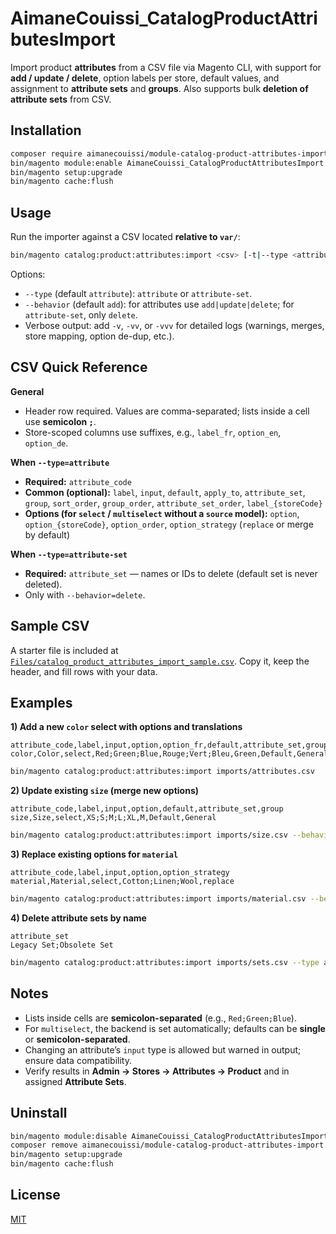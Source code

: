 # AimaneCouissi_CatalogProductAttributesImport

Import product **attributes** from a CSV file via Magento CLI, with support for **add / update / delete**, option labels per store, default values, and assignment to **attribute sets** and **groups**. Also supports bulk **deletion of attribute sets** from CSV.

## Installation
```bash
composer require aimanecouissi/module-catalog-product-attributes-import
bin/magento module:enable AimaneCouissi_CatalogProductAttributesImport
bin/magento setup:upgrade
bin/magento cache:flush
```

## Usage
Run the importer against a CSV located **relative to `var/`**:
```bash
bin/magento catalog:product:attributes:import <csv> [-t|--type <attribute|attribute-set>] [-b|--behavior <add|update|delete>]
```
Options:
- `--type` (default `attribute`): `attribute` or `attribute-set`.
- `--behavior` (default `add`): for attributes use `add|update|delete`; for `attribute-set`, only `delete`.
- Verbose output: add `-v`, `-vv`, or `-vvv` for detailed logs (warnings, merges, store mapping, option de-dup, etc.).

## CSV Quick Reference

**General**
- Header row required. Values are comma-separated; lists inside a cell use **semicolon `;`**.
- Store-scoped columns use suffixes, e.g., `label_fr`, `option_en`, `option_de`.

**When `--type=attribute`**
- **Required:** `attribute_code`
- **Common (optional):** `label`, `input`, `default`, `apply_to`, `attribute_set`, `group`, `sort_order`, `group_order`, `attribute_set_order`, `label_{storeCode}`
- **Options (for `select` / `multiselect` without a `source` model):** `option`, `option_{storeCode}`, `option_order`, `option_strategy` (`replace` or merge by default)

**When `--type=attribute-set`**
- **Required:** `attribute_set` — names or IDs to delete (default set is never deleted).
- Only with `--behavior=delete`.

## Sample CSV
A starter file is included at [`Files/catalog_product_attributes_import_sample.csv`](Files/catalog_product_attributes_import_sample.csv). Copy it, keep the header, and fill rows with your data.

## Examples

**1) Add a new `color` select with options and translations**
```csv
attribute_code,label,input,option,option_fr,default,attribute_set,group,sort_order,option_order
color,Color,select,Red;Green;Blue,Rouge;Vert;Bleu,Green,Default,General,10,10;20;30
```
```bash
bin/magento catalog:product:attributes:import imports/attributes.csv
```

**2) Update existing `size` (merge new options)**
```csv
attribute_code,label,input,option,default,attribute_set,group
size,Size,select,XS;S;M;L;XL,M,Default,General
```
```bash
bin/magento catalog:product:attributes:import imports/size.csv --behavior update
```

**3) Replace existing options for `material`**
```csv
attribute_code,label,input,option,option_strategy
material,Material,select,Cotton;Linen;Wool,replace
```
```bash
bin/magento catalog:product:attributes:import imports/material.csv --behavior update
```

**4) Delete attribute sets by name**
```csv
attribute_set
Legacy Set;Obsolete Set
```
```bash
bin/magento catalog:product:attributes:import imports/sets.csv --type attribute-set --behavior delete
```

## Notes
- Lists inside cells are **semicolon-separated** (e.g., `Red;Green;Blue`).  
- For `multiselect`, the backend is set automatically; defaults can be **single** or **semicolon-separated**.  
- Changing an attribute’s `input` type is allowed but warned in output; ensure data compatibility.  
- Verify results in **Admin → Stores → Attributes → Product** and in assigned **Attribute Sets**.

## Uninstall
```bash
bin/magento module:disable AimaneCouissi_CatalogProductAttributesImport
composer remove aimanecouissi/module-catalog-product-attributes-import
bin/magento setup:upgrade
bin/magento cache:flush
```

## License
[MIT](LICENSE)
